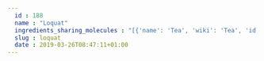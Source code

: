 ```yaml
---
  id : 188
  name : "Loquat"
  ingredients_sharing_molecules : "[{'name': 'Tea', 'wiki': 'Tea', 'id': 310, 'category': 'Plant', 'common_molecules': [89594, 5280443, 5280598, 7847, 6054, 17100, 7284, 527, 8094, 638278, 1031, 6072, 26447, 8892, 644104, 5280511, 650, 5367719, 13144, 4788, 637775, 5319754, 247, 61020, 8452, 853433, 72276, 6560, 638011, 519382, 1889, 15394, 5280445, 637566, 240, 33931, 5365811, 8180, 8130, 798, 6569, 5281168, 441005, 379, 6561, 996, 637542, 441484, 7002, 31234, 107971, 5284639, 10448, 338, 7288, 8723, 12756, 11552, 79803, 1110, 6050, 5280804, 6986, 5318042, 31260, 2345, 5280863, 784, 10393, 439341, 7150, 5280343, 1549026, 638014, 126, 998, 9895, 445070, 768, 323, 8158, 1183, 9862, 5281708, 637511, 5282707, 8314, 6202, 5284503, 802, 957, 72, 61503, 643941, 999, 439246, 244, 8768, 5363388, 439263, 1130, 454, 643820, 107, 878, 444539, 5281, 11005, 18635, 7858, 20083, 8857, 5315892, 11509, 180, 6184, 643779, 12777, 6251, 439533, 11128, 31289, 7654]}, {'name': 'Apple', 'wiki': 'Apple', 'id': 162, 'category': 'Fruit', 'common_molecules': [89594, 5280443, 5280598, 7997, 6054, 17100, 7284, 527, 8159, 8094, 638278, 1031, 6072, 26447, 8892, 644104, 5280511, 650, 5367719, 13144, 4788, 637775, 61020, 247, 8452, 853433, 72276, 6560, 638011, 1889, 15394, 5280445, 637566, 240, 33931, 5365811, 8180, 13357, 8130, 798, 6569, 5281168, 441005, 379, 6561, 7895, 8139, 637542, 441484, 7002, 107971, 5284639, 10448, 338, 7800, 8723, 12756, 11552, 79803, 1110, 6050, 5280804, 6986, 5318042, 31260, 2345, 5280863, 784, 10393, 439341, 7150, 5280343, 1549026, 126, 998, 7847, 445070, 768, 323, 8158, 1183, 9862, 5281708, 637511, 5282707, 8314, 6202, 5284503, 802, 957, 72, 61503, 643941, 999, 439246, 244, 11039, 8768, 5363388, 439263, 1130, 454, 107, 878, 444539, 5281, 18635, 7858, 20083, 8857, 5315892, 11509, 7288, 180, 6184, 643779, 6251, 439533, 11128, 31289, 7654]}, {'name': 'Guava', 'wiki': 'Guava', 'id': 183, 'category': 'Fruit', 'common_molecules': [89594, 5280443, 5280598, 7997, 12232, 5319754, 6054, 17100, 7284, 527, 8094, 638278, 6072, 26447, 8892, 644104, 5280511, 650, 5367719, 13144, 4788, 637775, 61020, 247, 8452, 853433, 6560, 638011, 1889, 15394, 5280445, 637566, 240, 33931, 5365811, 8180, 8130, 798, 6569, 5281168, 441005, 379, 6561, 7895, 996, 637542, 441484, 31234, 107971, 5284639, 10448, 338, 7800, 8723, 12756, 11552, 79803, 1110, 6050, 5280804, 6986, 5318042, 31260, 2345, 5280863, 784, 10393, 439341, 7150, 5280343, 1549026, 638014, 126, 998, 7847, 445070, 768, 323, 8158, 1183, 637520, 9862, 5281708, 637511, 5282707, 8314, 6202, 5284503, 802, 957, 72, 61503, 643941, 999, 439246, 244, 8768, 5363388, 439263, 1130, 454, 107, 878, 444539, 5281, 11005, 18635, 7858, 8857, 5315892, 11509, 7288, 180, 6184, 643779, 6251, 439533, 11128, 31289, 7654]}, {'name': 'Mango', 'wiki': 'Mango', 'id': 190, 'category': 'Fruit', 'common_molecules': [89594, 5280443, 5280598, 12232, 7847, 6054, 17100, 7284, 527, 8094, 6544, 638278, 6072, 6202, 5363388, 644104, 5280511, 650, 5367719, 13144, 4788, 637775, 5319754, 247, 61020, 8452, 853433, 72276, 6560, 638011, 1889, 15394, 5280445, 637566, 240, 33931, 5365811, 8180, 8130, 798, 6569, 5281168, 441005, 379, 6561, 7895, 996, 637542, 441484, 107971, 5284639, 10448, 338, 7800, 8723, 12756, 11552, 79803, 1110, 6050, 6986, 5318042, 31260, 2345, 5280863, 784, 10393, 439341, 7150, 5280343, 1549026, 638014, 126, 998, 9895, 445070, 768, 323, 8158, 1183, 9862, 5281708, 637511, 8314, 5284503, 802, 180, 72, 61503, 643941, 999, 439246, 244, 8768, 26447, 439263, 1130, 454, 643820, 107, 878, 444539, 5281, 11005, 18635, 7858, 8857, 5315892, 11509, 7288, 6184, 643779, 12777, 6251, 439533, 11128, 31289, 7654]}, {'name': 'Papaya', 'wiki': 'Papaya', 'id': 196, 'category': 'Fruit', 'common_molecules': [89594, 5280443, 5280598, 7997, 5319754, 6054, 17100, 7284, 527, 8094, 638278, 1031, 6072, 6202, 8892, 644104, 5280511, 650, 5367719, 13144, 4788, 637775, 61020, 247, 8452, 853433, 6560, 638011, 1889, 15394, 5280445, 637566, 240, 33931, 5365811, 8180, 8130, 798, 6569, 8042, 6544, 441005, 379, 6561, 7895, 8139, 637542, 441484, 107971, 5284639, 10448, 338, 7288, 8723, 12756, 11552, 79803, 1110, 6050, 6986, 5318042, 31260, 2345, 5280863, 784, 10393, 439341, 7150, 1549026, 638014, 126, 998, 7847, 445070, 768, 323, 8158, 1183, 9862, 5281708, 637511, 8314, 5284503, 802, 957, 72, 61503, 643941, 999, 439246, 244, 11039, 8768, 26447, 5363388, 439263, 1130, 454, 643820, 107, 878, 444539, 5281, 11005, 18635, 7858, 8857, 5315892, 11509, 180, 6184, 643779, 12777, 6251, 439533, 11128, 31289, 7654]}]"
  slug : loquat
  date : 2019-03-26T08:47:11+01:00
---
```




